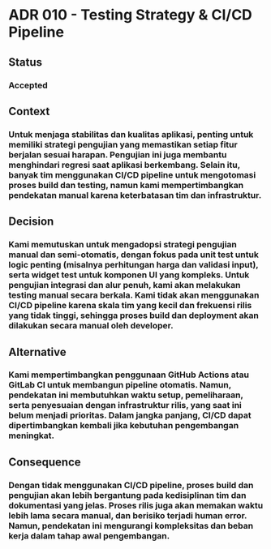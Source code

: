 # ADR 010 - Testing Strategy & CI/CD Pipeline

## Status
### Accepted

## Context 
### Untuk menjaga stabilitas dan kualitas aplikasi, penting untuk memiliki strategi pengujian yang memastikan setiap fitur berjalan sesuai harapan. Pengujian ini juga membantu menghindari regresi saat aplikasi berkembang. Selain itu, banyak tim menggunakan CI/CD pipeline untuk mengotomasi proses build dan testing, namun kami mempertimbangkan pendekatan manual karena keterbatasan tim dan infrastruktur.

## Decision
### Kami memutuskan untuk mengadopsi strategi pengujian manual dan semi-otomatis, dengan fokus pada unit test untuk logic penting (misalnya perhitungan harga dan validasi input), serta widget test untuk komponen UI yang kompleks. Untuk pengujian integrasi dan alur penuh, kami akan melakukan testing manual secara berkala. Kami tidak akan menggunakan CI/CD pipeline karena skala tim yang kecil dan frekuensi rilis yang tidak tinggi, sehingga proses build dan deployment akan dilakukan secara manual oleh developer.

## Alternative
### Kami mempertimbangkan penggunaan GitHub Actions atau GitLab CI untuk membangun pipeline otomatis. Namun, pendekatan ini membutuhkan waktu setup, pemeliharaan, serta penyesuaian dengan infrastruktur rilis, yang saat ini belum menjadi prioritas. Dalam jangka panjang, CI/CD dapat dipertimbangkan kembali jika kebutuhan pengembangan meningkat.

## Consequence
### Dengan tidak menggunakan CI/CD pipeline, proses build dan pengujian akan lebih bergantung pada kedisiplinan tim dan dokumentasi yang jelas. Proses rilis juga akan memakan waktu lebih lama secara manual, dan berisiko terjadi human error. Namun, pendekatan ini mengurangi kompleksitas dan beban kerja dalam tahap awal pengembangan.